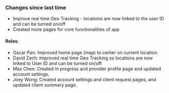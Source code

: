 ### Changes since last time

- Improve real time Geo Tracking - locations are now linked to the user ID and can be turned on/off
- Created more pages for core functionalities of app 

#### Roles:
- Oscar Pan: Improved home page (map) to center on current location.
- David Zech: Improved real time Geo Tracking so locations are now linked to User ID and can be turned on/off.
- Max Chen:  Created in progress and provider profile page and updated account settings, 
- Joey Wong: Created account settings and client request pages, and updated client summary page.


